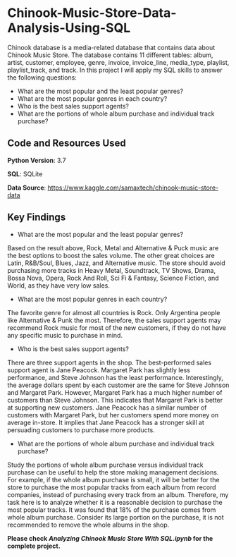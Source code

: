 # Chinook-Music-Store-Data-Analysis-Using-SQL
Chinook database is a media-related database that contains data about Chinook Music Store. The database contains 11 different tables: album, artist, customer, employee, genre, invoice, invoice_line, media_type, playlist, playlist_track, and track. In this project I will apply my SQL skills to answer the following questions:

- What are the most popular and the least popular genres?
- What are the most popular genres in each country?
- Who is the best sales support agents?
- What are the portions of whole album purchase and individual track purchase?

## Code and Resources Used
**Python Version**: 3.7

**SQL**: SQLite

**Data Source**: https://www.kaggle.com/samaxtech/chinook-music-store-data

## Key Findings
- What are the most popular and the least popular genres?

Based on the result above, Rock, Metal and Alternative & Puck music are the best options to boost the sales volume. The other great choices are Latin, R&B/Soul, Blues, Jazz, and Alternative music. The store should avoid purchasing more tracks in Heavy Metal, Soundtrack, TV Shows, Drama, Bossa Nova, Opera, Rock And Roll, Sci Fi & Fantasy, Science Fiction, and World, as they have very low sales.

- What are the most popular genres in each country?

The favorite genre for almost all countries is Rock. Only Argentina people like Alternative & Punk the most. Therefore, the sales support agents may recommend Rock music for most of the new customers, if they do not have any specific music to purchase in mind.

- Who is the best sales support agents?

There are three support agents in the shop. The best-performed sales support agent is Jane Peacock. Margaret Park has slightly less performance, and Steve Johnson has the least performance. Interestingly, the average dollars spent by each customer are the same for Steve Johnson and Margaret Park. However, Margaret Park has a much higher number of customers than Steve Johnson. This indicates that Margaret Park is better at supporting new customers. Jane Peacock has a similar number of customers with Margaret Park, but her customers spend more money on average in-store. It implies that Jane Peacock has a stronger skill at persuading customers to purchase more products.

- What are the portions of whole album purchase and individual track purchase?

Study the portions of whole album purchase versus individual track purchase can be useful to help the store making management decisions. For example, if the whole album purchase is small, it will be better for the store to purchase the most popular tracks from each album from record companies, instead of purchasing every track from an album. Therefore, my task here is to analyze whether it is a reasonable decision to purchase the most popular tracks. It was found that 18% of the purchase comes from whole album purchase. Consider its large portion on the purchase, it is not recommended to remove the whole albums in the shop. 

**Please check *Analyzing Chinook Music Store With SQL.ipynb* for the complete project.**
